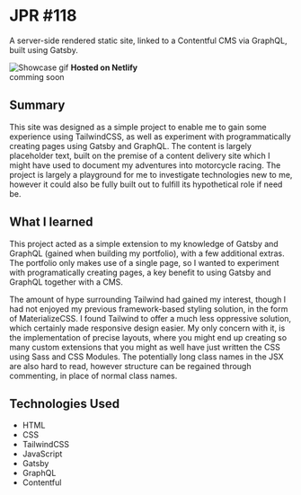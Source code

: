 # JPR \#118

A server-side rendered static site, linked to a Contentful CMS via GraphQL, built using Gatsby.

![Showcase gif](./src/images/jpr_showcase.gif)
**Hosted on Netlify**  
comming soon

## Summary

This site was designed as a simple project to enable me to gain some experience using TailwindCSS, as well as experiment with programmatically creating pages using Gatsby and GraphQL. The content is largely placeholder text, built on the premise of a content delivery site which I might have used to document my adventures into motorcycle racing. The project is largely a playground for me to investigate technologies new to me, however it could also be fully built out to fulfill its hypothetical role if need be.

## What I learned

This project acted as a simple extension to my knowledge of Gatsby and GraphQL (gained when building my portfolio), with a few additional extras. The portfolio only makes use of a single page, so I wanted to experiment with programatically creating pages, a key benefit to using Gatsby and GraphQL together with a CMS.

The amount of hype surrounding Tailwind had gained my interest, though I had not enjoyed my previous framework-based styling solution, in the form of MaterializeCSS. I found Tailwind to offer a much less oppressive solution, which certainly made responsive design easier. My only concern with it, is the implementation of precise layouts, where you might end up creating so many custom extensions that you might as well have just written the CSS using Sass and CSS Modules. The potentially long class names in the JSX are also hard to read, however structure can be regained through commenting, in place of normal class names.

## Technologies Used

- HTML
- CSS
- TailwindCSS
- JavaScript
- Gatsby
- GraphQL
- Contentful
